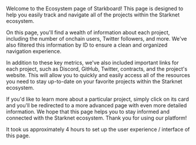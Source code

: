 Welcome to the Ecosystem page of Starkboard! This page is designed to help you easily track and navigate all of the projects within the Starknet ecosystem.

On this page, you'll find a wealth of information about each project, including the number of onchain users, Twitter followers, and more. We've also filtered this information by ID to ensure a clean and organized navigation experience.

In addition to these key metrics, we've also included important links for each project, such as Discord, GitHub, Twitter, contracts, and the project's website. This will allow you to quickly and easily access all of the resources you need to stay up-to-date on your favorite projects within the Starknet ecosystem.

If you'd like to learn more about a particular project, simply click on its card and you'll be redirected to a more advanced page with even more detailed information. We hope that this page helps you to stay informed and connected with the Starknet ecosystem. Thank you for using our platform!

It took us approximately 4 hours to set up the user experience / interface of this page.
